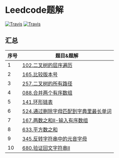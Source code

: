 Leedcode题解
=================================
[![Travis](https://img.shields.io/badge/language-C-red.svg)](https://developer.apple.com/.md)
[![Travis](https://img.shields.io/badge/language-Go-yellow.svg)](https://developer.apple.com/.md)

## 汇总
| 序号 | 题目&题解  
| ---- | ------------------------------------------------------------	
| 1    |[102.二叉树的层序遍历](https://github.com/LinkeLinux/Leetcode/blob/master/notes/Leetcode-题解-二叉树的层次遍历.md) 
| 2    |[165.比较版本号](https://github.com/LinkeLinux/Leetcode/blob/master/notes/Leetcode-题解-比较版本号.md)
| 3    |[257.二叉树的所有路径](https://github.com/LinkeLinux/Leetcode/blob/master/notes/Leetcode-题解-二叉树的所有路径.md)
| 4    |[088.合并两个有序数组](https://github.com/LinkeLinux/Leetcode/blob/master/notes/Leetcode-题解-合并两个有序数组.md)
| 5    |[141.环形链表](https://github.com/LinkeLinux/Leetcode/blob/master/notes/Leetcode-题解-环形链表.md)
| 6    |[524.通过删除字母匹配到字典里最长单词](https://github.com/LinkeLinux/Leetcode/blob/master/notes/Leetcode-题解-通过删除字母匹配到字典里最长单词.md)
| 7    |[167.两数之和II-输入有序数组](https://github.com/LinkeLinux/Leetcode/blob/master/notes/Leetcode-题解-两数之和II-输入有序数组.md)
| 8    |[633.平方数之和](https://github.com/LinkeLinux/Leetcode/blob/master/notes/Leetcode-题解-平方数之和.md)
| 9    |[345.反转字符串中的元音字母](https://github.com/LinkeLinux/Leetcode/blob/master/notes/Leetcode-题解-反转字符串中的元音字母.md)
| 10   |[680.验证回文字符串II](https://github.com/LinkeLinux/Leetcode/blob/master/notes/Leetcode-题解-验证回文字符串II.md)



